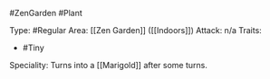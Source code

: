 #ZenGarden #Plant 

Type: #Regular 
Area: [[Zen Garden]] ([[Indoors]])
Attack: n/a
Traits:
- #Tiny

Speciality: Turns into a [[Marigold]] after some turns.